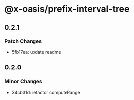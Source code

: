 # @x-oasis/prefix-interval-tree

## 0.2.1

### Patch Changes

- 5fb17ea: update readme

## 0.2.0

### Minor Changes

- 34cb31d: refactor computeRange
